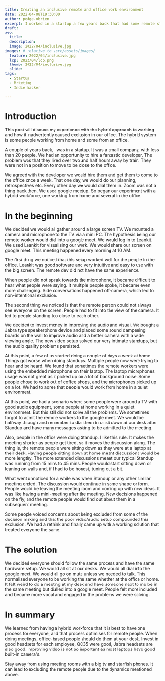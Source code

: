 ```yaml
---
title: Creating an inclusive remote and office work environment
date: 2022-04-08T19:30:00
author: podge-obrien
excerpt: I worked in a startup a few years back that had some remote staff and some onsite staff, this is what we learned from experimenting with inclusion and collaboration 
draft:
seo:
  title:
  description:
  image: 2022/04/inclusive.jpg
images: # relative to /src/assets/images/
  feature: 2022/04/inclusive.jpg
  lcp: 2022/04/lcp.png
  thumb: 2022/04/inclusive.jpg
  slide:
tags:
  - Startup
  - Mrketing
  - Indie hacker

---
```


# Introduction

This post will discuss my experience with the hybrid approach to working and how it inadvertently caused exclusion in our office. The hybrid system is some people working from home and some from an office.

A couple of years back, I was in a startup.
It was a small company, with less than 20 people.
We had an opportunity to hire a fantastic developer.
The problem was that they lived over two and half hours away by train.
They were not in a position to move to be close to the office.

We agreed with the developer we would hire them and get them to come to the office once a week.
That one day, we would do our planning, retrospectives etc.
Every other day we would dial them in. Zoom was not a thing back then. We used google meetup.
So began our experiment with a hybrid workforce, one working from home and several in the office.

# In the beginning

We decided we would all gather around a large screen TV. We mounted a camera and microphone to the TV via a mini PC. The hypothesis being our remote worker would dial into a google meet. We would log in to Leankit. We used Leankit for visualising our work. We would share our screen on google meet. This meeting happened every morning at 10 AM.

The first thing we noticed that this setup worked well for the people in the office. Leankit was good software and very intuitive and easy to use with the big screen.
The remote dev did not have the same experience.

When people did not speak towards the microphone, it became difficult to hear what people were saying.
It multiple people spoke, it became even more challenging.
Side conversations happened off-camera, which led to non-intentional exclusion.

The second thing we noticed is that the remote person could not always see everyone on the screen. People had to fit into the view of the camera. It led to people standing too close to each other.

We decided to invest money in improving the audio and visual. 
We bought a Jabra type speakerphone device and placed some sound dampening boards on the wall to improve audio and a better camera with a wide viewing angle. 
The new video setup solved our very intimate standups, but the audio quality problems persisted.

At this point, a few of us started doing a couple of days a week at home.
Things got worse when doing standups.
Multiple people now were trying to hear and be heard.
We found that sometimes the remote workers were using the embedded microphone on their laptop. The laptop microphones usage was not great as it picked up on a lot of background noise. Some people chose to work out of coffee shops, and the microphones picked up on a lot. We had to agree that people would work from home in a quiet environment.

At this point, we had a  scenario where some people were around a TV with good audio equipment, some people at home working in a quiet environment.
But this still did not solve all the problems. We sometimes forgot to admit the remote workers to the google meet. We would be halfway through and remember to dial them in or sit down at our desk after Standup and have many messages asking to be admitted to the meeting.

Also, people in the office were doing Standup. I like this rule. It makes the meeting shorter as people get tired, so it moves the discussion along. The thing is, the remote people were sitting down as they were at a laptop at their desk. 
Having people sitting down at home meant discussions would be more lengthy. The more extended discussions meant our typical Standup was running from 15 mins to 45 mins.
People would start sitting down or leaning on walls and, if I had to be honest, tuning out a bit.

What went unnoticed for a while was when Standup or any other similar meeting ended. The discussion would continue in some shape or form. People would be leaving the meeting room and coming up with new ideas. It was like having a mini-meeting after the meeting. New decisions happened on the fly, and the remote people would find out about them in a subsequent meeting.

Some people voiced concerns about being excluded from some of the decision making and that the poor video/audio setup compounded this exclusion.
We had a rethink and finally came up with a  working solution that treated everyone the same.

# The solution

We decided everyone should follow the same process and have the same hardware setup.
We would all sit at our desks. 
We would all dial into the google meet. 
We would all go on mute unless we needed to talk.
This normalised everyone to be working the same whether at the office or home.
It felt weird to do a meeting at my desk and have someone next to me be in the same meeting but dialled into a google meet.
People felt more included and became more vocal and engaged in the problems we were solving. 

# In summary
We learned from having a hybrid workforce that it is best to have one process for everyone, and that process optimises for remote people.
When doing meetings, office-based people should do them at your desk.
Invest in good headsets for each employee, QC35 were good, Jabra headsets are also good. 
Improving video is not so important as most laptops have good built-in  camera's.

Stay away from using meeting rooms with a big tv and starfish phones. It can lead to excluding the remote people due to the dynamics mentioned above.